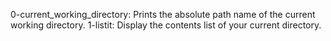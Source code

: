 0-current_working_directory: Prints the absolute path name of the current working directory.
1-listit: Display the contents list of your current directory.
